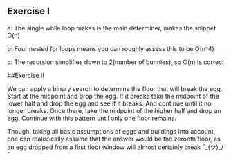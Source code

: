 ## Exercise I

a: The single while loop makes is the main determiner, makes the snippet O(n)

b: Four nested for loops means you can roughly assess this to be O(n^4)

c: The recursion simplifies down to 2(number of bunnies), so O(n) is correct

##Exercise II

We can apply a binary search to determine the floor that will break the egg. 
Start at the midpoint and drop the egg. If it breaks take the midpoint of the lower half and drop the egg and see if it breaks. And continue until it no longer breaks. Once there, take the midpoint of the higher half and drop an egg. Continue with this pattern until only one floor remains.

Though, taking all basic assumptions of eggs and buildings into account, one can realistically assume that the answer would be the zeroeth floor, as an egg dropped from a first floor window will almost certainly break  ¯\_(ツ)_/¯
